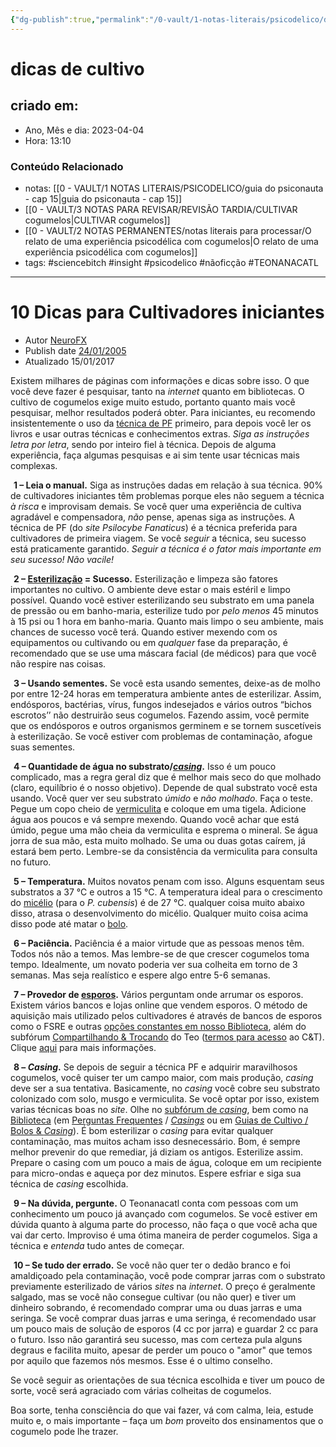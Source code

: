 ```yaml
---
{"dg-publish":true,"permalink":"/0-vault/1-notas-literais/psicodelico/dicas-de-cultivo/","tags":["sciencebitch","insight","psicodelico","nãoficção","TEONANACATL"],"dgHomeLink":true,"dgShowLocalGraph":true,"dgShowFileTree":true,"dgEnableSearch":true,"noteIcon":""}
---
```


# dicas de cultivo

## criado em: 
-  Ano, Mês e dia: 2023-04-04
- Hora: 13:10

### Conteúdo Relacionado
- notas: [[0 - VAULT/1 NOTAS LITERAIS/PSICODELICO/guia do psiconauta - cap 15\|guia do psiconauta - cap 15]]
- [[0 - VAULT/3 NOTAS PARA REVISAR/REVISÃO TARDIA/CULTIVAR cogumelos\|CULTIVAR cogumelos]]
- [[0 - VAULT/2 NOTAS PERMANENTES/notas literais para processar/O relato de uma experiência psicodélica com cogumelos\|O relato de uma experiência psicodélica com cogumelos]]
- tags: #sciencebitch #insight #psicodelico #nãoficção #TEONANACATL

---

# 10 Dicas para Cultivadores iniciantes

-   Autor [NeuroFX](https://teonanacatl.org/members/neurofx.3/)
-   Publish date [24/01/2005](https://teonanacatl.org/biblioteca/10-dicas-para-cultivadores-iniciantes.47/)
-   Atualizado 15/01/2017

Existem milhares de páginas com informações e dicas sobre isso. O que você deve fazer é pesquisar, tanto na _internet_ quanto em bibliotecas. O cultivo de cogumelos exige muito estudo, portanto quanto mais você pesquisar, melhor resultados poderá obter. Para iniciantes, eu recomendo insistentemente o uso da [técnica de PF](https://teonanacatl.org/biblioteca/a-pf-tek.24/) primeiro, para depois você ler os livros e usar outras técnicas e conhecimentos extras. _Siga as instruções letra por letra_, sendo por inteiro fiel à técnica. Depois de alguma experiência, faça algumas pesquisas e ai sim tente usar técnicas mais complexas.  
  
![:teo_atencao:](data:image/gif;base64,R0lGODlhAQABAIAAAAAAAP///yH5BAEAAAAALAAAAAABAAEAAAIBRAA7 "Atenção    :teo_atencao:") **1 – Leia o manual.** Siga as instruções dadas em relação à sua técnica. 90% de cultivadores iniciantes têm problemas porque eles não seguem a técnica _à risca_ e improvisam demais. Se você quer uma experiência de cultiva agradável e compensadora, _não_ pense, apenas siga as instruções. A técnica de PF (do _site Psilocybe Fanaticus_) é a técnica preferida para cultivadores de primeira viagem. Se você _seguir_ a técnica, seu sucesso está praticamente garantido. _Seguir a técnica é o fator mais importante em seu sucesso! Não vacile!_  
  
![:teo_atencao:](data:image/gif;base64,R0lGODlhAQABAIAAAAAAAP///yH5BAEAAAAALAAAAAABAAEAAAIBRAA7 "Atenção    :teo_atencao:") **2 – [Esterilização](https://teonanacatl.org/forums/esteriliza%C3%A7%C3%A3o-e-pasteuriza%C3%A7%C3%A3o.78/) = Sucesso.** Esterilização e limpeza são fatores importantes no cultivo. O ambiente deve estar o mais estéril e limpo possível. Quando você estiver esterilizando seu substrato em uma panela de pressão ou em banho-maria, esterilize tudo por _pelo menos_ 45 minutos à 15 psi ou 1 hora em banho-maria. Quanto mais limpo o seu ambiente, mais chances de sucesso você terá. Quando estiver mexendo com os equipamentos ou cultivando ou em _qualquer_ fase da preparação, é recomendado que se use uma máscara facial (de médicos) para que você não respire nas coisas.  
  
![:teo_atencao:](data:image/gif;base64,R0lGODlhAQABAIAAAAAAAP///yH5BAEAAAAALAAAAAABAAEAAAIBRAA7 "Atenção    :teo_atencao:") **3 – Usando sementes.** Se você esta usando sementes, deixe-as de molho por entre 12-24 horas em temperatura ambiente antes de esterilizar. Assim, endósporos, bactérias, vírus, fungos indesejados e vários outros “bichos escrotos’’ não destruirão seus cogumelos. Fazendo assim, você permite que os endósporos e outros organismos germinem e se tornem suscetíveis à esterilização. Se você estiver com problemas de contaminação, afogue suas sementes.  
  
![:teo_atencao:](data:image/gif;base64,R0lGODlhAQABAIAAAAAAAP///yH5BAEAAAAALAAAAAABAAEAAAIBRAA7 "Atenção    :teo_atencao:") **4 – Quantidade de água no substrato/_[casing](https://teonanacatl.org/biblioteca/casing.655/ "Casing")_.** Isso é um pouco complicado, mas a regra geral diz que é melhor mais seco do que molhado (claro, equilíbrio é o nosso objetivo). Depende de qual substrato você esta usando. Você quer ver seu substrato _úmido_ e _não molhado_. Faça o teste. Pegue um copo cheio de [vermiculita](https://teonanacatl.org/biblioteca/vermiculita.648/ "Vermiculita") e coloque em uma tigela. Adicione água aos poucos e vá sempre mexendo. Quando você achar que está úmido, pegue uma mão cheia da vermiculita e esprema o mineral. Se água jorra de sua mão, esta muito molhado. Se uma ou duas gotas caírem, já estará bem perto. Lembre-se da consistência da vermiculita para consulta no futuro.  
  
![:teo_atencao:](data:image/gif;base64,R0lGODlhAQABAIAAAAAAAP///yH5BAEAAAAALAAAAAABAAEAAAIBRAA7 "Atenção    :teo_atencao:") **5 – Temperatura.** Muitos novatos penam com isso. Alguns esquentam seus substratos a 37 °C e outros a 15 °C. A temperatura ideal para o crescimento do [micélio](https://teonanacatl.org/biblioteca/mic%C3%A9lio.465/ "Micélio") (para o _P. cubensis_) é de 27 °C. qualquer coisa muito abaixo disso, atrasa o desenvolvimento do micélio. Qualquer muito coisa acima disso pode até matar o [bolo](https://teonanacatl.org/biblioteca/bolo.195/ "Bolo").  
  
![:teo_atencao:](data:image/gif;base64,R0lGODlhAQABAIAAAAAAAP///yH5BAEAAAAALAAAAAABAAEAAAIBRAA7 "Atenção    :teo_atencao:") **6 – Paciência.** Paciência é a maior virtude que as pessoas menos têm. Todos nós não a temos. Mas lembre-se de que crescer cogumelos toma tempo. Idealmente, um novato poderia ver sua colheita em torno de 3 semanas. Mas seja realístico e espere algo entre 5-6 semanas.  
  
![:teo_atencao:](data:image/gif;base64,R0lGODlhAQABAIAAAAAAAP///yH5BAEAAAAALAAAAAABAAEAAAIBRAA7 "Atenção    :teo_atencao:") **7 – Provedor de [esporos](https://teonanacatl.org/biblioteca/esporos.347/ "Esporos").** Vários perguntam onde arrumar os esporos. Existem vários bancos e lojas online que vendem esporos. O método de aquisição mais utilizado pelos cultivadores é através de bancos de esporos como o FSRE e outras [opções constantes em nosso Biblioteca](https://teonanacatl.org/biblioteca/categorias/banco-de-esporos.47/), além do subfórum [Compartilhando & Trocando](https://teonanacatl.org/threads/novo-sub-f%C3%B3rum-compartilhando-trocando.10717/) do Teo ([termos para acesso](https://teonanacatl.org/threads/compartilhando-trocando-termos-e-condi%C3%A7%C3%B5es.10700/) ao C&T). Clique [aqui](https://teonanacatl.org/repositorio/category/bancos-de-esporos.12/) para mais informações.  
  
![:teo_atencao:](data:image/gif;base64,R0lGODlhAQABAIAAAAAAAP///yH5BAEAAAAALAAAAAABAAEAAAIBRAA7 "Atenção    :teo_atencao:") **8 – _Casing_.** Se depois de seguir a técnica PF e adquirir maravilhosos cogumelos, você quiser ter um campo maior, com mais produção, _casing_ deve ser a sua tentativa. Basicamente, no _casing_ você cobre seu substrato colonizado com solo, musgo e vermiculita. Se você optar por isso, existem varias técnicas boas no _site_. Olhe no [subfórum de _casing_](https://teonanacatl.org/forums/casing.20/), bem como na [Biblioteca](https://teonanacatl.org/biblioteca "Biblioteca") (em [Perguntas Frequentes](https://teonanacatl.org/biblioteca/categorias/perguntas-frequentes.18/) / [_Casings_](https://teonanacatl.org/biblioteca/casing.655/) ou em [Guias de Cultivo / Bolos & _Casing_](https://teonanacatl.org/biblioteca/categorias/bolos-casing.5/)). É bom esterilizar o _casing_ para evitar qualquer contaminação, mas muitos acham isso desnecessário. Bom, é sempre melhor prevenir do que remediar, já diziam os antigos. Esterilize assim. Prepare o casing com um pouco a mais de água, coloque em um recipiente para micro-ondas e aqueça por dez minutos. Espere esfriar e siga sua técnica de _casing_ escolhida.  
  
![:teo_atencao:](data:image/gif;base64,R0lGODlhAQABAIAAAAAAAP///yH5BAEAAAAALAAAAAABAAEAAAIBRAA7 "Atenção    :teo_atencao:") **9 – Na dúvida, pergunte.** O Teonanacatl conta com pessoas com um conhecimento um pouco já avançado com cogumelos. Se você estiver em dúvida quanto à alguma parte do processo, não faça o que você acha que vai dar certo. Improviso é uma ótima maneira de perder cogumelos. Siga a técnica e _entenda_ tudo antes de começar.  
  
![:teo_atencao:](data:image/gif;base64,R0lGODlhAQABAIAAAAAAAP///yH5BAEAAAAALAAAAAABAAEAAAIBRAA7 "Atenção    :teo_atencao:") **10 – Se tudo der errado.** Se você não quer ter o dedão branco e foi amaldiçoado pela contaminação, você pode comprar jarras com o substrato previamente esterilizado de vários _sites_ na _internet_. O preço é geralmente salgado, mas se você não consegue cultivar (ou não quer) e tiver um dinheiro sobrando, é recomendado comprar uma ou duas jarras e uma seringa. Se você comprar duas jarras e uma seringa, é recomendado usar um pouco mais de solução de esporos (4 cc por jarra) e guardar 2 cc para o futuro. Isso não garantirá seu sucesso, mas com certeza pula alguns degraus e facilita muito, apesar de perder um pouco o "amor" que temos por aquilo que fazemos nós mesmos. Esse é o ultimo conselho.  
  
Se você seguir as orientações de sua técnica escolhida e tiver um pouco de sorte, você será agraciado com várias colheitas de cogumelos.  
  
Boa sorte, tenha consciência do que vai fazer, vá com calma, leia, estude muito e, o mais importante – faça um _bom_ proveito dos ensinamentos que o cogumelo pode lhe trazer.
